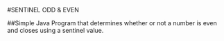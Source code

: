 #SENTINEL ODD & EVEN

##Simple Java Program that determines whether or not a number is even and closes using a sentinel value.

